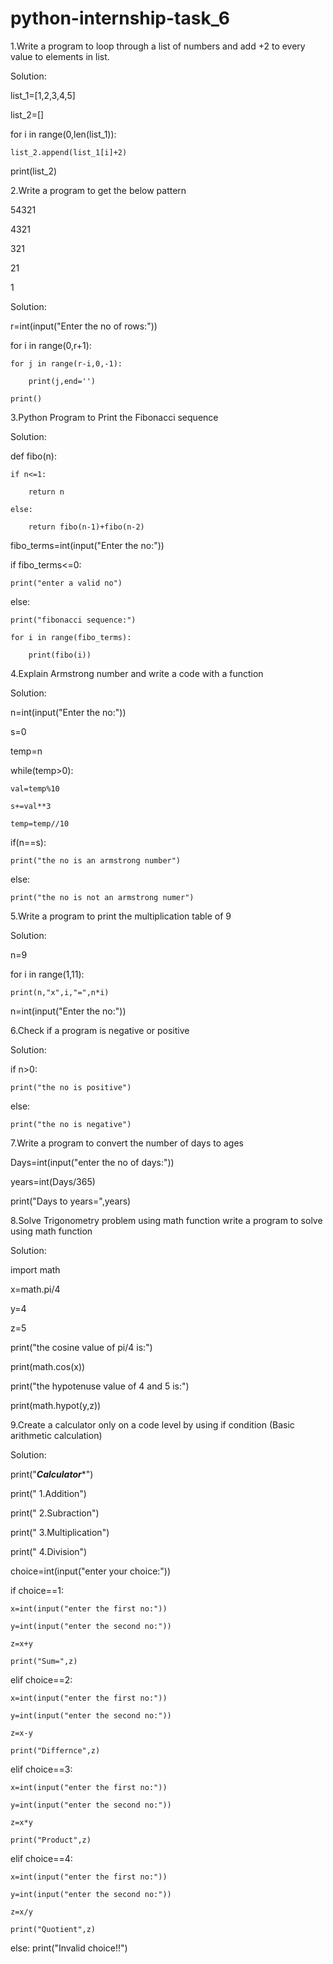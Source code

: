 # python-internship-task_6


1.Write a program to loop through a list of numbers and add +2 to every value to elements in list.

Solution:

list_1=[1,2,3,4,5]

list_2=[]

for i in range(0,len(list_1)):

    list_2.append(list_1[i]+2)

print(list_2)

2.Write a program to get the below pattern

54321

4321

321

21

1

Solution:

r=int(input("Enter the no of rows:"))

for i in range(0,r+1):

    for j in range(r-i,0,-1):

        print(j,end='')

    print()

3.Python Program to Print the Fibonacci sequence

Solution:

def fibo(n):

    if n<=1:

        return n

    else:

        return fibo(n-1)+fibo(n-2)

fibo_terms=int(input("Enter the no:"))

if fibo_terms<=0:

    print("enter a valid no")

else:

    print("fibonacci sequence:")

    for i in range(fibo_terms):

        print(fibo(i))

4.Explain Armstrong number and write a code with a function

Solution:

n=int(input("Enter the no:"))

s=0

temp=n

while(temp>0):

    val=temp%10

    s+=val**3

    temp=temp//10

if(n==s):

    print("the no is an armstrong number")

else:

    print("the no is not an armstrong numer")

5.Write a program to print the multiplication table of 9

Solution:

n=9

for i in range(1,11):

    print(n,"x",i,"=",n*i)

n=int(input("Enter the no:"))

6.Check if a program is negative or positive

Solution:

if n>0:

    print("the no is positive")

else:

    print("the no is negative")

7.Write a program to convert the number of days to ages

Days=int(input("enter the no of days:"))

years=int(Days/365)

print("Days to years=",years)

8.Solve Trigonometry problem using math function write a program to solve using math function

Solution:

import math

x=math.pi/4

y=4

z=5

print("the cosine value of pi/4 is:")

print(math.cos(x))

print("the hypotenuse value of 4 and 5 is:")

print(math.hypot(y,z))

9.Create a calculator only on a code level by using if condition (Basic arithmetic calculation)

Solution:

print("***Calculator****")

print("    1.Addition")

print("    2.Subraction")

print("    3.Multiplication")

print("    4.Division")

choice=int(input("enter your choice:"))

if choice==1:

    x=int(input("enter the first no:"))

    y=int(input("enter the second no:"))

    z=x+y
    
    print("Sum=",z)

elif choice==2:

    x=int(input("enter the first no:"))

    y=int(input("enter the second no:"))

    z=x-y
    
    print("Differnce",z)

elif choice==3:

    x=int(input("enter the first no:"))

    y=int(input("enter the second no:"))

    z=x*y
    
    print("Product",z)

elif choice==4:

    x=int(input("enter the first no:"))

    y=int(input("enter the second no:"))

    z=x/y
    
    print("Quotient",z)

else:
    print("Invalid choice!!")
